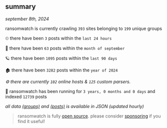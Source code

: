 
## summary
_september 8th, 2024_

ransomwatch is currently crawling `393` sites belonging to `199` unique groups

⏲ there have been `3` posts within the `last 24 hours`

🦈 there have been `63` posts within the `month of september`

🪐 there have been `1095` posts within the `last 90 days`

🏚 there have been `3282` posts within the `year of 2024`

_⚙️ there are currently `102` online hosts & `125` custom parsers._

🦕 ransomwatch has been running for `3 years, 0 months and 0 days` and indexed `12739` posts

_all data  [(groups)](http://ransomwhat.telemetry.ltd/groups) and [(posts)](http://ransomwhat.telemetry.ltd/posts) is available in JSON (updated hourly)_

> ransomwatch is fully [open source](https://github.com/joshhighet/ransomwatch#ransomwatch--). please consider [sponsoring](https://github.com/sponsors/joshhighet) if you find it useful!
